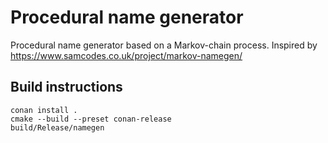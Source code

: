 # Procedural name generator

Procedural name generator based on a Markov-chain process. Inspired by https://www.samcodes.co.uk/project/markov-namegen/

## Build instructions

```shell
conan install .
cmake --build --preset conan-release
build/Release/namegen
```

